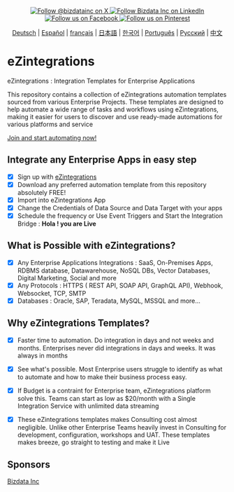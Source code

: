 <p align="center">
  <a href="https://x.com/bizdatainc">
    <img src="https://img.shields.io/twitter/follow/bizdatainc?label=%40bizdatainc&style=flat-square&logo=x&logoColor=white" alt="Follow @bizdatainc on X">
  </a>
  <a href="https://www.linkedin.com/company/bizdata-inc/">
    <img src="https://img.shields.io/badge/LinkedIn-Bizdata%20Inc-blue?style=flat-square&logo=linkedin&logoColor=white" alt="Follow Bizdata Inc on LinkedIn">
  </a>
  <a href="https://www.facebook.com/bizdatainc">
    <img src="https://img.shields.io/badge/-Follow%20Bizdata%20Inc-blue?style=flat-square&logo=facebook" alt="Follow us on Facebook">
  </a>
  <a href="https://www.pinterest.com/bizdata">
    <img src="https://img.shields.io/badge/-Bizdata%20on%20Pinterest-red?style=flat-square&logo=pinterest" alt="Follow us on Pinterest">
  </a>
</p>


<p align="center">
  <!-- Keep these links. Translations will automatically update with the README. -->
  <a href="https://www.readme-i18n.com//bizdata2020/eZintegrations?lang=de">Deutsch</a> | 
  <a href="https://www.readme-i18n.com//bizdata2020/eZintegrations?lang=es">Español</a> | 
  <a href="https://www.readme-i18n.com//bizdata2020/eZintegrations?lang=fr">français</a> | 
  <a href="https://www.readme-i18n.com//bizdata2020/eZintegrations?lang=ja">日本語</a> | 
  <a href="https://www.readme-i18n.com//bizdata2020/eZintegrations?lang=ko">한국어</a> | 
  <a href="https://www.readme-i18n.com//bizdata2020/eZintegrations?lang=pt">Português</a> | 
  <a href="https://www.readme-i18n.com//bizdata2020/eZintegrations?lang=ru">Русский</a> | 
  <a href="https://www.readme-i18n.com//bizdata2020/eZintegrations?lang=zh">中文</a>
</p>


# eZintegrations
eZintegrations : Integration Templates for Enterprise Applications

This repository contains a collection of eZintegrations automation templates sourced from various Enterprise Projects. These templates are designed to help automate a wide range of tasks and workflows using eZintegrations, making it easier for users to discover and use ready-made automations for various platforms and service

[Join and start automating now!](https://system-na14-west.bizdata360.com/#/start-free-trial)

## Integrate any Enterprise Apps in easy step
- [X] Sign up with [eZintegrations](https://system-na14-west.bizdata360.com/#/start-free-trial)
- [X] Download any preferred automation template from this repository absolutely FREE!
- [X] Import into eZintegrations App
- [X] Change the Credentials of Data Source and Data Target with your apps
- [X] Schedule the frequency or Use Event Triggers and Start the Integration Bridge : **Hola ! you are Live**

## What is Possible with eZintegrations?

- [X] Any Enterprise Applications Integrations : SaaS, On-Premises Apps, RDBMS database, Datawarehouse, NoSQL DBs, Vector Databases, Digital Marketing, Social and more
- [X] Any Protocols : HTTPS ( REST API, SOAP API, GraphQL API), Webhook, Websocket, TCP, SMTP
- [X] Databases : Oracle, SAP, Teradata, MySQL, MSSQL and more...

## Why eZintegrations Templates?

- [X] Faster time to automation. Do integration in days and not weeks and months. Enterprises never did integrations in days and weeks. It was always in months
- [X] See what's possible. Most Enterprise users struggle to identify as what to automate and how to make their business process easy.
- [X] If Budget is a contraint for Enterprise team, eZintegrations platform solve this. Teams can start as low as $20/month with a Single Integration Service with unlimited data streaming
- [X] These eZintegrations templates makes Consulting cost almost negligible. Unlike other Enterprise Teams heavily invest in Consulting for development, configuration, workshops and UAT. These templates makes breeze, go straight to testing and make it Live


## Sponsors
[Bizdata Inc](https://www.bizdata360.com/)
